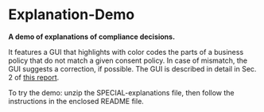 # Explanation-Demo
<B>A demo of explanations of compliance decisions.</B>

It features a GUI that highlights with color codes the parts of a business policy that do not match a given consent policy. 
In case of mismatch, the GUI suggests a correction, if possible.
The GUI is described in detail in Sec. 2 of <A href="https://www.specialprivacy.eu/images/documents/report-D4-1.pdf">this report</A>.

To try the demo: unzip the SPECIAL-explanations file, then follow the instructions in the enclosed README file.
